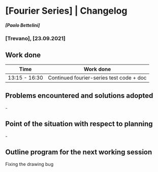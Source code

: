 # [Fourier Series] | Changelog
##### [Paolo Bettelini]
### [Trevano], [23.09.2021]

## Work done

|     Time      |            Work done             |
|---------------|------------------------------------------|
| 13:15 - 16:30 | Continued fourier-series test code + doc |

## Problems encountered and solutions adopted

\-

## Point of the situation with respect to planning

\-

## Outline program for the next working session

Fixing the drawing bug